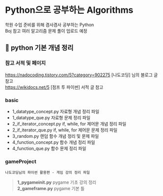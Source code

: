 # Python으로 공부하는 Algorithms
학원 수업 준비를 위해 겸사겸사 공부하는 Python        
Boj 참고 여러 알고리즘 문제 풀이 업로드 예정
<br>

## :page_facing_up: python 기본 개념 정리
### 참고 서적 및 페이지 
https://nadocoding.tistory.com/5?category=902275  [나도코딩] 님의 블로그 글 참고   
https://wikidocs.net/5  [점프 투 파이썬] 서적 글 참고

### basic 
+ 1_datatype_concept.py 자료형 개념 정리 파일
+ 1_datatype_que.py 자료형 문제 정리 파일
+ 2_if_iterator_concept.py if, while, for 제어문 개념 정리 파일
+ 2_if_iterator_que.py if, while, for 제어문 문제 정리 파일
+ 3_random.py 랜덤 함수 개념 정리 및 문제 파일
+ 4_function_concept.py 함수 개념 정리 파일
+ 4_function_que.py 함수 문제 정리 파일

### gameProject
```나도코딩님의 파이썬 활용편 - 게임 강의 정리 파일```
> **1_pygameinit.py** pygame 기초 강의 정리    
> **2_gameframe.py** pygame 기본 틀    